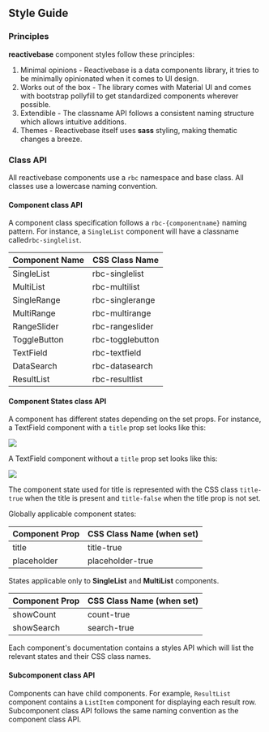## Style Guide

### Principles

**reactivebase** component styles follow these principles:

1. Minimal opinions - Reactivebase is a data components library, it tries to be minimally opinionated when it comes to UI design.
2. Works out of the box - The library comes with Material UI and comes with bootstrap pollyfill to get standardized components wherever possible.
3. Extendible - The classname API follows a consistent naming structure which allows intuitive additions.
4. Themes - Reactivebase itself uses **sass** styling, making thematic changes a breeze.

### Class API

All reactivebase components use a `rbc` namespace and base class. All classes use a lowercase naming convention.

#### Component class API

A component class specification follows a `rbc-{componentname}` naming pattern. For instance, a `SingleList` component will have a classname called`rbc-singlelist`.

| Component Name  |  CSS Class Name |
|---------------- | --------------- |
| SingleList      | rbc-singlelist  |
| MultiList       | rbc-multilist   |
| SingleRange     | rbc-singlerange |
| MultiRange      | rbc-multirange  |
| RangeSlider     | rbc-rangeslider |
| ToggleButton    | rbc-togglebutton |
| TextField       | rbc-textfield    |
| DataSearch      | rbc-datasearch   |
| ResultList      | rbc-resultlist   |

#### Component States class API

A component has different states depending on the set props. For instance, a TextField component with a `title` prop set looks like this:

![](https://i.imgur.com/A4PKECq.png)

A TextField component without a `title` prop set looks like this:

![](https://i.imgur.com/cwMmYZP.png)

The component state used for title is represented with the CSS class `title-true` when the title is present and `title-false` when the title prop is not set.

Globally applicable component states:

| Component Prop    | CSS Class Name (when set) |
|------------------ |-------------------------- |
| title             | title-true                |
| placeholder       | placeholder-true          |

States applicable only to **SingleList** and **MultiList** components.

| Component Prop    | CSS Class Name (when set) |
|------------------ |-------------------------- |
| showCount         | count-true                |
| showSearch        | search-true               |

Each component's documentation contains a styles API which will list the relevant states and their CSS class names.

#### Subcomponent class API

Components can have child components. For example, `ResultList` component contains a `ListItem` component for displaying each result row. Subcomponent class API follows the same naming convention as the component class API.


